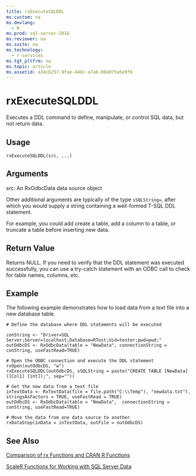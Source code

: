 ```yaml
---
title: rxExecuteSQLDDL
ms.custom: na
ms.devlang: 
  - R
ms.prod: sql-server-2016
ms.reviewer: na
ms.suite: na
ms.technology: 
  - r-services
ms.tgt_pltfrm: na
ms.topic: article
ms.assetid: a34cb257-9fae-448c-a7ab-08a075a5e9fb
---
```

# rxExecuteSQLDDL
Executes a DDL command to define, manipulate, or control SQL data, but not return data.

## Usage

`rxExecuteSQLDDL(src, ...)`

## Arguments

_src_: An RxOdbcData data source object 

Other additional arguments are typically of the type `sSQLString=`, after which you would supply a  string containing a well-formed T-SQL DDL statement. 

For example, you could add create a table, add a column to a table, or truncate a table before inserting new data.

## Return Value
Returns NULL. 
If you need to verify that the DDL statement was executed successfully, you can use a try-catch statement with an ODBC call to check for table names, columns, etc.

## Example
The following example demonstrates how to load data from a text file into a new database table. 

~~~~
# Define the database where DDL statements will be executed
     
conString <- "Driver=SQL Server;Server=localhost;Database=RTest;Uid=tester;pwd=pwd;"
outOdbcDS <- RxOdbcData(table = "NewData", connectionString = conString, useFastRead=TRUE)         

# Open the ODBC connection and execute the DDL statement
rxOpen(outOdbcDS, "w")                       
rxExecuteSQLDDL(outOdbcDS, sSQLString = paste("CREATE TABLE [NewData]([Col1] [int]);", sep=""))

# Get the new data from a text file
inTextData <- RxTextData(file = file.path("C:\\Temp"), "newdata.txt"), stringsAsFactors = TRUE, useFastRead = TRUE)
outOdbcDS <- RxOdbcData(table = "NewData",  connectionString = conString, useFastRead=TRUE) 

# Move the data from one data source to another
rxDataStep(inData = inTextData, outFile = outOdbcDS)   

~~~~

## See Also
[Comparison of rx Functions and CRAN R Functions](../../Topics\TopicNameNotContainA/Summary-of-rx-Functions.md)

[ScaleR Functions for Working with SQL Server Data](../../Topics\TopicNameNotContainA/ScaleR-Functions-for-Working-with-SQL-Server-Data.md)